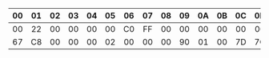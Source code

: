 |  00  |  01  |  02  |  03  |  04  |  05  |  06  |  07  |  08  |  09  |  0A  |  0B  |  0C  |  0D  |  0E  |  0F  |
| :--: | :--: | :--: | :--: | :--: | :--: | :--: | :--: | :--: | :--: | :--: | :--: | :--: | :--: | :--: | :--: |
|  00  |  22  |  00  |  00  |  00  |  00  |  C0  |  FF  |  00  |  00  |  00  |  00  |  00  |  00  |  00  |  00  |
|  67  |  C8  |  00  |  00  |  00  |  02  |  00  |  00  |  00  |  90  |  01  |  00  |  7D  |  7C  |  7B  |  7A  |

